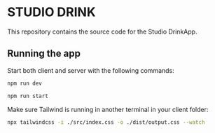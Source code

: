 # STUDIO DRINK

This repository contains the source code for the Studio DrinkApp.


## Running the app

Start both client and server with the following commands:

```bash
npm run dev
```

```bash
npm run start
```

Make sure Tailwind is running in another terminal in your client folder:

```bash
npx tailwindcss -i ./src/index.css -o ./dist/output.css --watch

```



